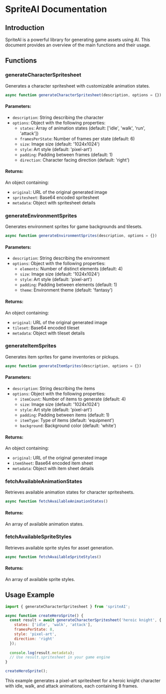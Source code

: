 # SpriteAI Documentation

## Introduction

SpriteAI is a powerful library for generating game assets using AI. This document provides an overview of the main functions and their usage.

## Functions

### generateCharacterSpritesheet

Generates a character spritesheet with customizable animation states.

```javascript
async function generateCharacterSpritesheet(description, options = {})
```

#### Parameters:
- `description`: String describing the character
- `options`: Object with the following properties:
  - `states`: Array of animation states (default: ['idle', 'walk', 'run', 'attack'])
  - `framesPerState`: Number of frames per state (default: 6)
  - `size`: Image size (default: '1024x1024')
  - `style`: Art style (default: 'pixel-art')
  - `padding`: Padding between frames (default: 1)
  - `direction`: Character facing direction (default: 'right')

#### Returns:
An object containing:
- `original`: URL of the original generated image
- `spritesheet`: Base64 encoded spritesheet
- `metadata`: Object with spritesheet details

### generateEnvironmentSprites

Generates environment sprites for game backgrounds and tilesets.

```javascript
async function generateEnvironmentSprites(description, options = {})
```

#### Parameters:
- `description`: String describing the environment
- `options`: Object with the following properties:
  - `elements`: Number of distinct elements (default: 4)
  - `size`: Image size (default: '1024x1024')
  - `style`: Art style (default: 'pixel-art')
  - `padding`: Padding between elements (default: 1)
  - `theme`: Environment theme (default: 'fantasy')

#### Returns:
An object containing:
- `original`: URL of the original generated image
- `tileset`: Base64 encoded tileset
- `metadata`: Object with tileset details

### generateItemSprites

Generates item sprites for game inventories or pickups.

```javascript
async function generateItemSprites(description, options = {})
```

#### Parameters:
- `description`: String describing the items
- `options`: Object with the following properties:
  - `itemCount`: Number of items to generate (default: 4)
  - `size`: Image size (default: '1024x1024')
  - `style`: Art style (default: 'pixel-art')
  - `padding`: Padding between items (default: 1)
  - `itemType`: Type of items (default: 'equipment')
  - `background`: Background color (default: 'white')

#### Returns:
An object containing:
- `original`: URL of the original generated image
- `itemSheet`: Base64 encoded item sheet
- `metadata`: Object with item sheet details

### fetchAvailableAnimationStates

Retrieves available animation states for character spritesheets.

```javascript
async function fetchAvailableAnimationStates()
```

#### Returns:
An array of available animation states.

### fetchAvailableSpriteStyles

Retrieves available sprite styles for asset generation.

```javascript
async function fetchAvailableSpriteStyles()
```

#### Returns:
An array of available sprite styles.

## Usage Example

```javascript
import { generateCharacterSpritesheet } from 'spriteAI';

async function createHeroSprite() {
  const result = await generateCharacterSpritesheet('heroic knight', {
    states: ['idle', 'walk', 'attack'],
    framesPerState: 8,
    style: 'pixel-art',
    direction: 'right'
  });
  
  console.log(result.metadata);
  // Use result.spritesheet in your game engine
}

createHeroSprite();
```

This example generates a pixel-art spritesheet for a heroic knight character with idle, walk, and attack animations, each containing 8 frames.